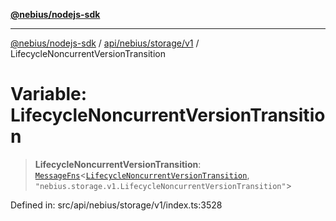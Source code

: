 [**@nebius/nodejs-sdk**](../../../../../README.md)

---

[@nebius/nodejs-sdk](../../../../../README.md) / [api/nebius/storage/v1](../README.md) / LifecycleNoncurrentVersionTransition

# Variable: LifecycleNoncurrentVersionTransition

> **LifecycleNoncurrentVersionTransition**: [`MessageFns`](../../../../../runtime/protos/core/interfaces/MessageFns.md)\<[`LifecycleNoncurrentVersionTransition`](../interfaces/LifecycleNoncurrentVersionTransition.md), `"nebius.storage.v1.LifecycleNoncurrentVersionTransition"`\>

Defined in: src/api/nebius/storage/v1/index.ts:3528
